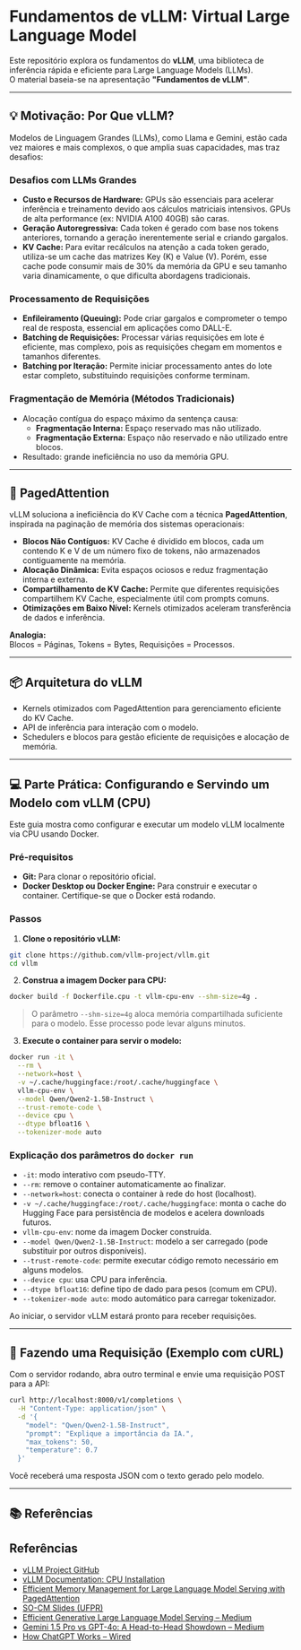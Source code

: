 # Fundamentos de vLLM: Virtual Large Language Model

Este repositório explora os fundamentos do **vLLM**, uma biblioteca de inferência rápida e eficiente para Large Language Models (LLMs).  
O material baseia-se na apresentação **"Fundamentos de vLLM"**.

---

## 💡 Motivação: Por Que vLLM?

Modelos de Linguagem Grandes (LLMs), como Llama e Gemini, estão cada vez maiores e mais complexos, o que amplia suas capacidades, mas traz desafios:

### Desafios com LLMs Grandes

- **Custo e Recursos de Hardware:** GPUs são essenciais para acelerar inferência e treinamento devido aos cálculos matriciais intensivos. GPUs de alta performance (ex: NVIDIA A100 40GB) são caras.  
- **Geração Autoregressiva:** Cada token é gerado com base nos tokens anteriores, tornando a geração inerentemente serial e criando gargalos.  
- **KV Cache:** Para evitar recálculos na atenção a cada token gerado, utiliza-se um cache das matrizes Key (K) e Value (V). Porém, esse cache pode consumir mais de 30% da memória da GPU e seu tamanho varia dinamicamente, o que dificulta abordagens tradicionais.  

### Processamento de Requisições

- **Enfileiramento (Queuing):** Pode criar gargalos e comprometer o tempo real de resposta, essencial em aplicações como DALL-E.  
- **Batching de Requisições:** Processar várias requisições em lote é eficiente, mas complexo, pois as requisições chegam em momentos e tamanhos diferentes.  
- **Batching por Iteração:** Permite iniciar processamento antes do lote estar completo, substituindo requisições conforme terminam.  

### Fragmentação de Memória (Métodos Tradicionais)

- Alocação contígua do espaço máximo da sentença causa:  
  - **Fragmentação Interna:** Espaço reservado mas não utilizado.  
  - **Fragmentação Externa:** Espaço não reservado e não utilizado entre blocos.  
- Resultado: grande ineficiência no uso da memória GPU.

---

## 🚀 PagedAttention

vLLM soluciona a ineficiência do KV Cache com a técnica **PagedAttention**, inspirada na paginação de memória dos sistemas operacionais:

- **Blocos Não Contíguos:** KV Cache é dividido em blocos, cada um contendo K e V de um número fixo de tokens, não armazenados contiguamente na memória.  
- **Alocação Dinâmica:** Evita espaços ociosos e reduz fragmentação interna e externa.  
- **Compartilhamento de KV Cache:** Permite que diferentes requisições compartilhem KV Cache, especialmente útil com prompts comuns.  
- **Otimizações em Baixo Nível:** Kernels otimizados aceleram transferência de dados e inferência.  

**Analogia:**  
Blocos = Páginas, Tokens = Bytes, Requisições = Processos.

---

## 📦 Arquitetura do vLLM

- Kernels otimizados com PagedAttention para gerenciamento eficiente do KV Cache.  
- API de inferência para interação com o modelo.  
- Schedulers e blocos para gestão eficiente de requisições e alocação de memória.

---

## 💻 Parte Prática: Configurando e Servindo um Modelo com vLLM (CPU)

Este guia mostra como configurar e executar um modelo vLLM localmente via CPU usando Docker.

### Pré-requisitos

- **Git:** Para clonar o repositório oficial.  
- **Docker Desktop ou Docker Engine:** Para construir e executar o container. Certifique-se que o Docker está rodando.

### Passos

1. **Clone o repositório vLLM:**

```bash
git clone https://github.com/vllm-project/vllm.git
cd vllm
````

2. **Construa a imagem Docker para CPU:**

```bash
docker build -f Dockerfile.cpu -t vllm-cpu-env --shm-size=4g .
```

> O parâmetro `--shm-size=4g` aloca memória compartilhada suficiente para o modelo. Esse processo pode levar alguns minutos.

3. **Execute o container para servir o modelo:**

```bash
docker run -it \
  --rm \
  --network=host \
  -v ~/.cache/huggingface:/root/.cache/huggingface \
  vllm-cpu-env \
  --model Qwen/Qwen2-1.5B-Instruct \
  --trust-remote-code \
  --device cpu \
  --dtype bfloat16 \
  --tokenizer-mode auto
```

### Explicação dos parâmetros do `docker run`

* `-it`: modo interativo com pseudo-TTY.
* `--rm`: remove o container automaticamente ao finalizar.
* `--network=host`: conecta o container à rede do host (localhost).
* `-v ~/.cache/huggingface:/root/.cache/huggingface`: monta o cache do Hugging Face para persistência de modelos e acelera downloads futuros.
* `vllm-cpu-env`: nome da imagem Docker construída.
* `--model Qwen/Qwen2-1.5B-Instruct`: modelo a ser carregado (pode substituir por outros disponíveis).
* `--trust-remote-code`: permite executar código remoto necessário em alguns modelos.
* `--device cpu`: usa CPU para inferência.
* `--dtype bfloat16`: define tipo de dado para pesos (comum em CPU).
* `--tokenizer-mode auto`: modo automático para carregar tokenizador.

Ao iniciar, o servidor vLLM estará pronto para receber requisições.

---

## 📨 Fazendo uma Requisição (Exemplo com cURL)

Com o servidor rodando, abra outro terminal e envie uma requisição POST para a API:

```bash
curl http://localhost:8000/v1/completions \
  -H "Content-Type: application/json" \
  -d '{
    "model": "Qwen/Qwen2-1.5B-Instruct",
    "prompt": "Explique a importância da IA.",
    "max_tokens": 50,
    "temperature": 0.7
  }'
```

Você receberá uma resposta JSON com o texto gerado pelo modelo.

---

## 📚 Referências

## Referências

* [vLLM Project GitHub](https://github.com/vllm-project/vllm)
* [vLLM Documentation: CPU Installation](https://docs.vllm.ai/en/v0.7.3/getting_started/installation/cpu/index.html)
* [Efficient Memory Management for Large Language
Model Serving with PagedAttention](https://arxiv.org/pdf/2309.06180)
* [SO-CM Slides (UFPR)](https://wiki.inf.ufpr.br/maziero/lib/exe/fetch.php?media=socm%3Asocm-slides-17.pdf)
* [Efficient Generative Large Language Model Serving – Medium](https://medium.com/@javaid.nabi/efficient-generative-large-language-model-serving-1c22b58f3c92)
* [Gemini 1.5 Pro vs GPT-4o: A Head-to-Head Showdown – Medium](https://medium.com/@neltac33/gemini-1-5-pro-vs-gpt-4o-a-head-to-head-showdown-29c4cc837e7b)
* [How ChatGPT Works – Wired](https://www.wired.com/story/how-chatgpt-works-large-language-model/?utm_source=chatgpt.com)
